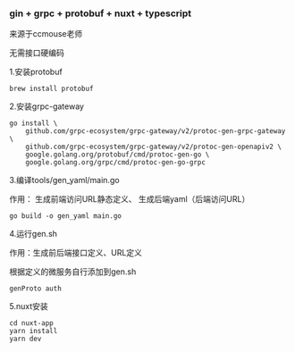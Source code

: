 ### gin + grpc + protobuf + nuxt + typescript
来源于ccmouse老师

无需接口硬编码

1.安装protobuf
```
brew install protobuf
```
2.安装grpc-gateway
```
go install \
    github.com/grpc-ecosystem/grpc-gateway/v2/protoc-gen-grpc-gateway \
    github.com/grpc-ecosystem/grpc-gateway/v2/protoc-gen-openapiv2 \
    google.golang.org/protobuf/cmd/protoc-gen-go \
    google.golang.org/grpc/cmd/protoc-gen-go-grpc
```
3.编译tools/gen_yaml/main.go

作用：
生成前端访问URL静态定义、
生成后端yaml（后端访问URL）
```
go build -o gen_yaml main.go
```
4.运行gen.sh

作用：生成前后端接口定义、URL定义

根据定义的微服务自行添加到gen.sh
```
genProto auth
```
5.nuxt安装
```
cd nuxt-app
yarn install
yarn dev
```